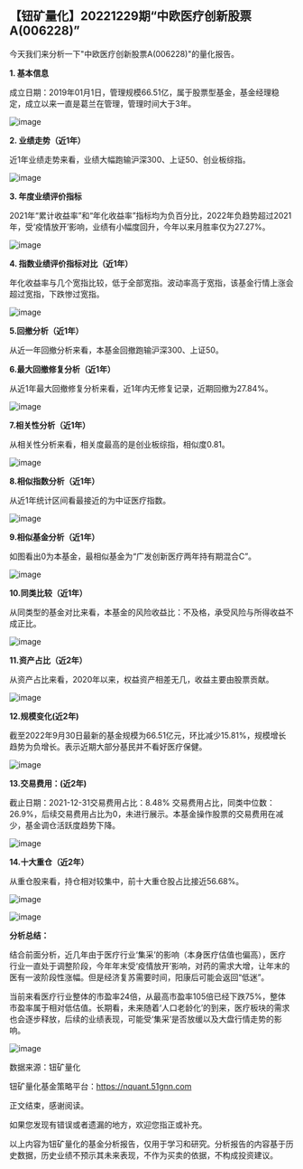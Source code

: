 ## 【钮矿量化】20221229期“中欧医疗创新股票A(006228)”

今天我们来分析一下"中欧医疗创新股票A(006228)"的量化报告。
 
**1. 基本信息**
 
成立日期：2019年01月1日，管理规模66.51亿，属于股票型基金，基金经理稳定，成立以来一直是葛兰在管理，管理时间大于3年。

 ![image](https://user-images.githubusercontent.com/119403552/210750533-8adf7ae3-8df3-47bf-8b08-abd3a435ec05.png)

 
**2. 业绩走势（近1年）**


近1年业绩走势来看，业绩大幅跑输沪深300、上证50、创业板综指。

 ![image](https://user-images.githubusercontent.com/119403552/210750741-862d37b2-815b-49c8-8257-c7a02c3683f3.png)
 
 
 **3. 年度业绩评价指标**

2021年“累计收益率”和“年化收益率”指标均为负百分比，2022年负趋势超过2021年，受‘疫情放开’影响，业绩有小幅度回升，今年以来月胜率仅为27.27%。 

 ![image](https://user-images.githubusercontent.com/119403552/210750863-6ff5100b-654a-4946-a47c-557030619a57.png)


**4. 指数业绩评价指标对比（近1年）**


年化收益率与几个宽指比较，低于全部宽指。波动率高于宽指，该基金行情上涨会超过宽指，下跌惨过宽指。

 ![image](https://user-images.githubusercontent.com/119403552/210750959-f886e435-3c2f-445f-bcd6-26d2b9878f82.png)

**5.回撤分析（近1年）**

从近一年回撤分析来看，本基金回撤跑输沪深300、上证50。
    
**6.最大回撤修复分析（近1年）**


从近1年最大回撤修复分析来看，近1年内无修复记录，近期回撤为27.84%。

 ![image](https://user-images.githubusercontent.com/119403552/210751325-bac9c06f-9e5f-4530-acaf-441a1396ae8d.png)


    
**7.相关性分析（近1年）**


从相关性分析来看，相关度最高的是创业板综指，相似度0.81。

 ![image](https://user-images.githubusercontent.com/119403552/210751351-dc3d4645-0a3b-4c21-8e6d-30095e8a2ed0.png)



**8.相似指数分析（近1年）**

从近1年统计区间看最接近的为中证医疗指数。
    

 ![image](https://user-images.githubusercontent.com/119403552/210751387-c85a79ae-82bd-426b-a63d-d97d5903c71e.png)


    
**9.相似基金分析（近1年）**


如图看出0为本基金，最相似基金为“广发创新医疗两年持有期混合C”。


 ![image](https://user-images.githubusercontent.com/119403552/210751418-b925a860-d1a0-4fc3-8d50-2f764bf9cddd.png)



    
**10.同类比较（近1年）**

从同类型的基金对比来看，本基金的风险收益比：不及格，承受风险与所得收益不成正比。


 ![image](https://user-images.githubusercontent.com/119403552/210751447-a121e5df-2115-4b09-9804-d823e7c2656d.png)


**11.资产占比（近2年）**

从资产占比来看，2020年以来，权益资产相差无几，收益主要由股票贡献。

 ![image](https://user-images.githubusercontent.com/119403552/210751705-651c09fd-c70f-4659-8c86-08e8def90e44.png)

    
    
**12.规模变化(近2年)**


截至2022年9月30日最新的基金规模为66.51亿元，环比减少15.81%，规模增长趋势为负增长。表示近期大部分基民并不看好医疗保健。

 ![image](https://user-images.githubusercontent.com/119403552/210751728-31ad909a-53b0-49a0-ba2e-fae62ff43495.png)



     
**13.交易费用：(近2年)**


截止日期：2021-12-31交易费用占比：8.48% 交易费用占比，同类中位数：26.9%，后续交易费用占比为0，未进行展示。本基金操作股票的交易费用在减少，基金调仓活跃度趋势下降。

 ![image](https://user-images.githubusercontent.com/119403552/210751786-09198d8a-f0fc-431a-aa46-8dbd14b68477.png)



**14.十大重仓（近2年）**


从重仓股来看，持仓相对较集中，前十大重仓股占比接近56.68%。

 ![image](https://user-images.githubusercontent.com/119403552/210751820-b7ca8524-60d3-4cd4-ab9a-e3368564016d.png)


 ![image](https://user-images.githubusercontent.com/119403552/210751844-4418ad97-e69b-4221-8527-23c268496d54.png)



    
    
**分析总结：**

结合前面分析，近几年由于医疗行业‘集采’的影响（本身医疗估值也偏高），医疗行业一直处于调整阶段，今年年末受‘疫情放开’影响，对药的需求大增，让年末的医有一波阶段性涨幅。但是经济复苏需要时间，阳康后可能会返回“低迷”。


当前来看医疗行业整体的市盈率24倍，从最高市盈率105倍已经下跌75%，整体市盈率属于相对低估值。长期看，未来随着‘人口老龄化’的到来，医疗板块的需求也会逐步释放，后续的业绩表现，可能受‘集采’是否放缓以及大盘行情走势的影响。




 ![image](https://user-images.githubusercontent.com/119403552/210751897-d883f34d-7d2b-4847-91e9-279c73b72017.png)




数据来源：钮矿量化

钮矿量化基金策略平台：https://nquant.51gnn.com

正文结束，感谢阅读。

如果您发现有错误或者遗漏的地方，欢迎您指正或补充。

以上内容为钮矿量化的基金分析报告，仅用于学习和研究。分析报告的内容基于历史数据，历史业绩不预示其未来表现，不作为买卖的依据，不构成投资建议。


    
     
    
    
